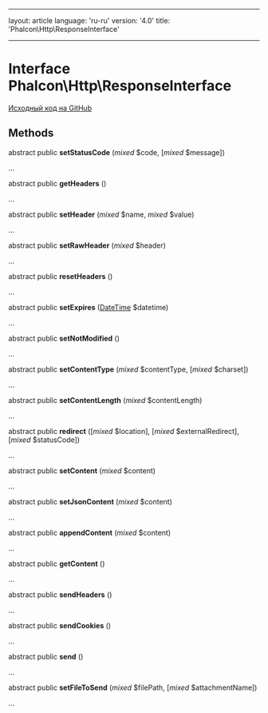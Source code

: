 * * *

layout: article language: 'ru-ru' version: '4.0' title: 'Phalcon\Http\ResponseInterface'

* * *

# Interface **Phalcon\Http\ResponseInterface**

<a href="https://github.com/phalcon/cphalcon/tree/v4.0.0/phalcon/http/responseinterface.zep" class="btn btn-default btn-sm">Исходный код на GitHub</a>

## Methods

abstract public **setStatusCode** (*mixed* $code, [*mixed* $message])

...

abstract public **getHeaders** ()

...

abstract public **setHeader** (*mixed* $name, *mixed* $value)

...

abstract public **setRawHeader** (*mixed* $header)

...

abstract public **resetHeaders** ()

...

abstract public **setExpires** ([DateTime](https://php.net/manual/en/class.datetime.php) $datetime)

...

abstract public **setNotModified** ()

...

abstract public **setContentType** (*mixed* $contentType, [*mixed* $charset])

...

abstract public **setContentLength** (*mixed* $contentLength)

...

abstract public **redirect** ([*mixed* $location], [*mixed* $externalRedirect], [*mixed* $statusCode])

...

abstract public **setContent** (*mixed* $content)

...

abstract public **setJsonContent** (*mixed* $content)

...

abstract public **appendContent** (*mixed* $content)

...

abstract public **getContent** ()

...

abstract public **sendHeaders** ()

...

abstract public **sendCookies** ()

...

abstract public **send** ()

...

abstract public **setFileToSend** (*mixed* $filePath, [*mixed* $attachmentName])

...